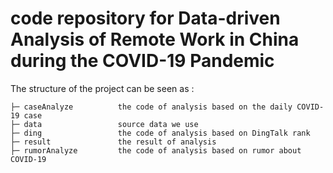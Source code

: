 # code repository for  Data-driven Analysis of Remote Work in China during the COVID-19 Pandemic

The structure of the project can be seen as :
```
├─ caseAnalyze          the code of analysis based on the daily COVID-19 case
├─ data                 source data we use
├─ ding                 the code of analysis based on DingTalk rank
├─ result               the result of analysis
├─ rumorAnalyze         the code of analysis based on rumor about COVID-19
```
